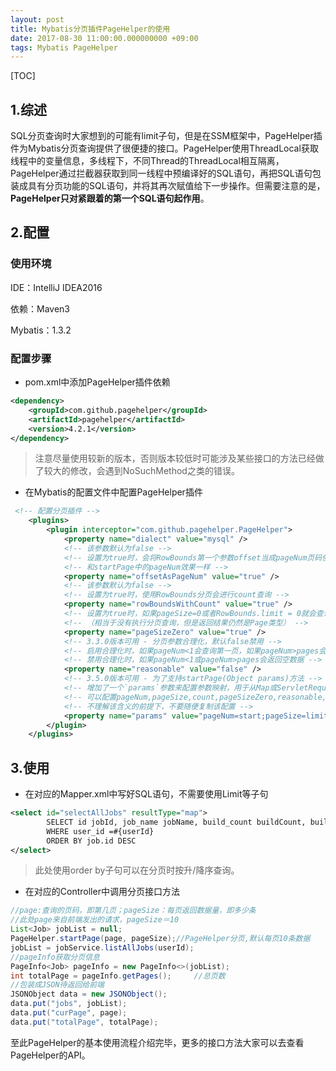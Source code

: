 ```yaml
---
layout: post
title: Mybatis分页插件PageHelper的使用
date: 2017-08-30 11:00:00.000000000 +09:00
tags: Mybatis PageHelper
---
```


[TOC]

## 1.综述

SQL分页查询时大家想到的可能有limit子句，但是在SSM框架中，PageHelper插件为Mybatis分页查询提供了很便捷的接口。PageHelper使用ThreadLocal获取线程中的变量信息，多线程下，不同Thread的ThreadLocal相互隔离，PageHelper通过拦截器获取到同一线程中预编译好的SQL语句，再把SQL语句包装成具有分页功能的SQL语句，并将其再次赋值给下一步操作。但需要注意的是，**PageHelper只对紧跟着的第一个SQL语句起作用**。

## 2.配置

### 使用环境

IDE：IntelliJ IDEA2016

依赖：Maven3

Mybatis：1.3.2

### 配置步骤

* pom.xml中添加PageHelper插件依赖

```xml
<dependency>
	<groupId>com.github.pagehelper</groupId>
	<artifactId>pagehelper</artifactId>
	<version>4.2.1</version>
</dependency>
```



> 注意尽量使用较新的版本，否则版本较低时可能涉及某些接口的方法已经做了较大的修改，会遇到NoSuchMethod之类的错误。

* 在Mybatis的配置文件中配置PageHelper插件

```xml
 <!-- 配置分页插件 -->
    <plugins>
        <plugin interceptor="com.github.pagehelper.PageHelper">
            <property name="dialect" value="mysql" />
            <!-- 该参数默认为false -->
            <!-- 设置为true时，会将RowBounds第一个参数offset当成pageNum页码使用 -->
            <!-- 和startPage中的pageNum效果一样 -->
            <property name="offsetAsPageNum" value="true" />
            <!-- 该参数默认为false -->
            <!-- 设置为true时，使用RowBounds分页会进行count查询 -->
            <property name="rowBoundsWithCount" value="true" />
            <!-- 设置为true时，如果pageSize=0或者RowBounds.limit = 0就会查询出全部的结果 -->
            <!-- （相当于没有执行分页查询，但是返回结果仍然是Page类型） -->
            <property name="pageSizeZero" value="true" />
            <!-- 3.3.0版本可用 - 分页参数合理化，默认false禁用 -->
            <!-- 启用合理化时，如果pageNum<1会查询第一页，如果pageNum>pages会查询最后一页 -->
            <!-- 禁用合理化时，如果pageNum<1或pageNum>pages会返回空数据 -->
            <property name="reasonable" value="false" />
            <!-- 3.5.0版本可用 - 为了支持startPage(Object params)方法 -->
            <!-- 增加了一个`params`参数来配置参数映射，用于从Map或ServletRequest中取值 -->
            <!-- 可以配置pageNum,pageSize,count,pageSizeZero,reasonable,不配置映射的用默认值 -->
            <!-- 不理解该含义的前提下，不要随便复制该配置 -->
            <property name="params" value="pageNum=start;pageSize=limit;" />
        </plugin>
    </plugins>
```

## 3.使用

* 在对应的Mapper.xml中写好SQL语句，不需要使用Limit等子句

```xml
<select id="selectAllJobs" resultType="map">
        SELECT id jobId, job_name jobName, build_count buildCount, build_state state, created_at createdAt FROM job
        WHERE user_id =#{userId}
        ORDER BY job.id DESC
</select>
```

> 此处使用order by子句可以在分页时按升/降序查询。

* 在对应的Controller中调用分页接口方法

```java
//page:查询的页码，即第几页；pageSize：每页返回数据量，即多少条
//此处page来自前端发出的请求，pageSize＝10
List<Job> jobList = null;
PageHelper.startPage(page, pageSize);//PageHelper分页,默认每页10条数据
jobList = jobService.listAllJobs(userId);
//pageInfo获取分页信息
PageInfo<Job> pageInfo = new PageInfo<>(jobList);
int totalPage = pageInfo.getPages();     //总页数
//包装成JSON待返回给前端
JSONObject data = new JSONObject();
data.put("jobs", jobList);
data.put("curPage", page);
data.put("totalPage", totalPage);
```

至此PageHelper的基本使用流程介绍完毕，更多的接口方法大家可以去查看PageHelper的API。



